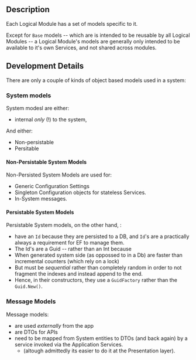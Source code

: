 ﻿## Description ##
Each Logical Module has a set of models 
specific to it.

Except for `Base` models -- which 
are is intended to be reusable by all Logical Modules -- 
a Logical Module's models are generally only intended 
to be available to it's own Services, and not 
shared across modules.

## Development Details ##

There are only a couple of kinds of object based models
used in a system:

### System models ###
System modesl are either:

* internal *only* (!) to the system,

And either:

* Non-persistable
* Persitable

#### Non-Persistable System Models ####
Non-Persisted System Models are used for:

* Generic Configuration Settings
* Singleton Configuration objects for stateless Services.
* In-System messages.

#### Persistable System Models ####
Persistable System models, on the other hand, :
* have an `Id` because they are persisted to a DB, 
  and `Id`'s are a practically always a requirement 
  for EF to manage them.
* The Id's are a Guid -- rather than an Int because
* When generated system side (as oppossed to in a Db)
  are faster than incremental counters (which rely on a lock)
* But must be *sequential* rather than completely random
  in order to not fragment the indexes and instead append
  to the end.
* Hence, in their constructors, they use a `GuidFactory`
  rather than the `Guid.New()`.

### Message Models ###
Message models:

* are used *externally* from the app
* are DTOs for APIs
* need to be mapped from System entities to DTOs (and back again)
  by a service invoked via the Application Services.
  * (altough admittedly its easier to do it at the 
  Presentation layer).


